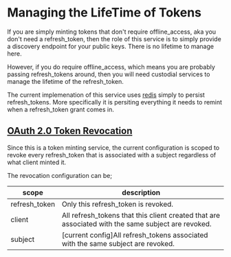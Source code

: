 # Managing the LifeTime of Tokens 

If you are simply minting tokens that don't require offline_access, aka you don't need a refresh_token, then the role of this service is to simply provide a discovery endpoint for your public keys.
There is no lifetime to manage here.

However, if you do require offline_access, which means you are probably passing refresh_tokens around, then you will need custodial services to manage the lifetime of the refresh_token.

The current implemenation of this service uses [redis](https://redis.io/) simply to persist refresh_tokens.  More specifically it is persiting everything it needs to remint when a refresh_token grant comes in.

## [OAuth 2.0 Token Revocation](https://tools.ietf.org/html/rfc7009)
Since this is a token minting service, the current configuration is scoped to revoke every refresh_token that is associated with a subject regardless of what client minted it.

The revocation configuration can be;

scope | description
--------- | -
refresh_token | Only this refresh_token is revoked.
client | All refresh_tokens that this client created that are associated with the same subject are revoked.
subject | [current config]All refresh_tokens associated with the same subject are revoked.


